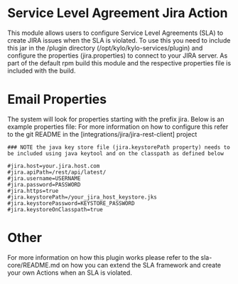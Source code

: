 Service Level Agreement Jira Action
====
This module allows users to configure Service Level Agreements (SLA) to create JIRA issues when the SLA is violated.
To use this you need to include this jar in the /plugin directory (/opt/kylo/kylo-services/plugin) and configure the properties (jira.properties) to connect to your JIRA server.
As part of the default rpm build this module and the respective properties file is included with the build.

Email Properties
===
The system will look for properties starting with the prefix jira.
Below is an example properties file:
For more information on how to configure this refer to the git README in the [integrations/jira/jira-rest-client] project
```
### NOTE the java key store file (jira.keystorePath property) needs to be included using java keytool and on the classpath as defined below

#jira.host=your.jira.host.com
#jira.apiPath=/rest/api/latest/
#jira.username=USERNAME
#jira.password=PASSWORD
#jira.https=true
#jira.keystorePath=/your_jira_host_keystore.jks
#jira.keystorePassword=KEYSTORE_PASSWORD
#jira.keystoreOnClasspath=true
```

Other
====
For more information on how this plugin works please refer to the sla-core/README.md on how you can extend the SLA framework and create your own Actions when an SLA is violated.
